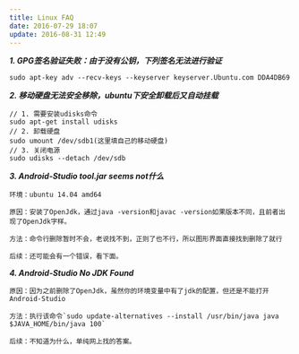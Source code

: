 ```yaml
---
title: Linux FAQ
date: 2016-07-29 18:07
update: 2016-08-31 12:49
---
```


***1. GPG签名验证失败：由于没有公钥，下列签名无法进行验证***

```shell
sudo apt-key adv --recv-keys --keyserver keyserver.Ubuntu.com DDA4DB69  
```

***2. 移动硬盘无法安全移除，ubuntu下安全卸载后又自动挂载***

```shell
// 1. 需要安装udisks命令
sudo apt-get install udisks
// 2. 卸载硬盘
sudo umount /dev/sdb1(这里填自己的移动硬盘)
// 3. 关闭电源
sudo udisks --detach /dev/sdb
```

***3. Android-Studio tool.jar seems not什么***

	环境：ubuntu 14.04 amd64

	原因：安装了OpenJdk，通过java -version和javac -version如果版本不同，且前者出现了OpenJdk字样。

	方法：命令行删除暂时不会，老说找不到，正则了也不行，所以图形界面直接找到删除了就行

	后续：还可能会有一个错误，看下面。

***4. Android-Studio No JDK Found***

	原因：因为之前删除了OpenJdk，虽然你的环境变量中有了jdk的配置，但还是不能打开Android-Studio

	方法：执行该命令`sudo update-alternatives --install /usr/bin/java java $JAVA_HOME/bin/java 100`

	后续：不知道为什么，单纯网上找的答案。
